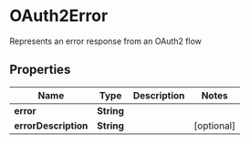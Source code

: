 

# OAuth2Error

Represents an error response from an OAuth2 flow

## Properties

Name | Type | Description | Notes
------------ | ------------- | ------------- | -------------
**error** | **String** |  | 
**errorDescription** | **String** |  |  [optional]



